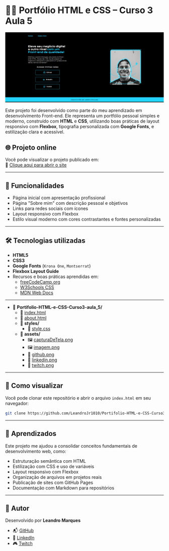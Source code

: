 # 🧑‍💻 Portfólio HTML e CSS – Curso 3 Aula 5

![Captura de tela do site](./assets/capturaDeTela.png)

Este projeto foi desenvolvido como parte do meu aprendizado em desenvolvimento Front-end. Ele representa um portfólio pessoal simples e moderno, construído com **HTML** e **CSS**, utilizando boas práticas de layout responsivo com **Flexbox**, tipografia personalizada com **Google Fonts**, e estilização clara e acessível.

## 🌐 Projeto online

Você pode visualizar o projeto publicado em:  
🔗 [Clique aqui para abrir o site](https://LeandroJr1010.github.io/Portifolio-HTML-e-CSS-Curso3-aula_5/)

---

## 📌 Funcionalidades

- Página inicial com apresentação profissional
- Página "Sobre mim" com descrição pessoal e objetivos
- Links para redes sociais com ícones
- Layout responsivo com Flexbox
- Estilo visual moderno com cores contrastantes e fontes personalizadas

---

## 🛠️ Tecnologias utilizadas

- **HTML5**
- **CSS3**
- **Google Fonts** (`Krona One`, `Montserrat`)
- **Flexbox Layout Guide**
- Recursos e boas práticas aprendidas em:
  - [freeCodeCamp.org](https://www.freecodecamp.org/)
  - [W3Schools CSS](https://www.w3schools.com/w3css/)
  - [MDN Web Docs](https://developer.mozilla.org/)

---

- 📁 **Portifolio-HTML-e-CSS-Curso3-aula_5/**
  - 📄 [index.html](./index.html)
  - 📄 [about.html](./about.html)
  - 📁 **styles/**
    - 🎨 [style.css](./styles/style.css)
  - 📁 **assets/**
    - 🖼️ [capturaDeTela.png](./assets/capturaDeTela.png)
    - 🖼️ [imagem.png](./assets/Imagem.png)
    - 🔗 [github.png](./assets/github.png)
    - 🔗 [linkedin.png](./assets/linkedin.png)
    - 🔗 [twitch.png](./assets/twitch.png)

---

## 🚀 Como visualizar

Você pode clonar este repositório e abrir o arquivo `index.html` em seu navegador:

```bash
git clone https://github.com/LeandroJr1010/Portifolio-HTML-e-CSS-Curso3-aula_5.git
```

---

## 🎯 Aprendizados

Este projeto me ajudou a consolidar conceitos fundamentais de desenvolvimento web, como:
- Estruturação semântica com HTML
- Estilização com CSS e uso de variáveis
- Layout responsivo com Flexbox
- Organização de arquivos em projetos reais
- Publicação de sites com GitHub Pages
- Documentação com Markdown para repositórios

---
## 🙌 Autor

Desenvolvido por **Leandro Marques**

- 📬 [GitHub](https://github.com/LeandroJr1010)  
- 🔗 [LinkedIn](https://www.linkedin.com/feed/)  
- 🎮 [Twitch](https://www.twitch.tv/)
